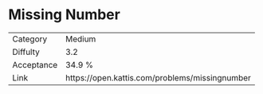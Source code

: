 # Missing Number

<table>
    <tr>
        <td>Category</td>
        <td>Medium</td>
    </tr>
    <tr>
        <td>Diffulty</td>
        <td>3.2</td>
    </tr>
    <tr>
        <td>Acceptance</td>
        <td>34.9 %</td>
    </tr>
    <tr>
        <td>Link</td>
        <td>https://open.kattis.com/problems/missingnumber</td>
    </tr>
</table>